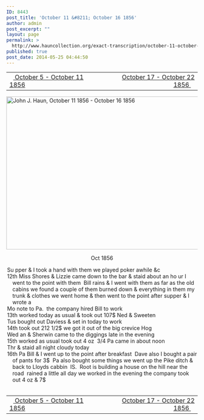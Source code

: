 ```yaml
---
ID: 8443
post_title: 'October 11 &#8211; October 16 1856'
author: admin
post_excerpt: ""
layout: page
permalink: >
  http://www.hauncollection.org/exact-transcription/october-11-october-16-1856/
published: true
post_date: 2014-05-25 04:44:50
---
```

<table style="width: 100%;" align="center">
<tbody>
<tr>
<td width="50%"><a title="October 5 – October 11 1856" href="http://www.hauncollection.org/version-2/version-ii-series-i/october-5-october-11-1856/"><img src="https://lh3.googleusercontent.com/-EFJpxxNiPNw/VqgtWBCZrMI/AAAAAAAAAFU/WfY4lPFWWkg/s800-Ic42/Soeb-Plain-Arrows-8-10px.png" alt="" width="10" height="10" /> October 5 - October 11 1856</a></td>
<td style="text-align: right;"><a title="October 17 – October 22 1856" href="http://www.hauncollection.org/version-2/version-ii-series-i/october-17-october-22-1856/"> October 17 - October 22 1856 <img src="https://lh3.googleusercontent.com/-67k0cYlpXHw/VqgtWKz1MXI/AAAAAAAAAFU/k9PW_Piyurk/s800-Ic42/Soeb-Plain-Arrows-5-10px.png" alt="" width="10" height="10" /></a></td>
</tr>
</tbody>
</table>
<a href="http://www.hauncollection.org/wp-content/uploads/John Haun/JJH_206_October 11 1856 - October 16 1856.JPG" target="_blank" rel="noopener"><img class="alignnone wp-image-2435 size-large" src="http://www.hauncollection.org/wp-content/uploads/John Haun/JJH_206_October 11 1856 - October 16 1856-1024x682.jpg" alt="John J. Haun, October 11 1856 - October 16 1856" width="604" height="402" /></a>
<p style="text-align: center;">Oct 1856</p>

<div style="text-indent: -1em; padding-left: 16px;">Su pper &amp; I took a hand with them we played poker awhile &amp;c</div>
<div style="text-indent: -1em; padding-left: 16px;">12th Miss Shores &amp; Lizzie came down to the bar &amp; staid about an ho
ur I went to the point with them  Bill rains &amp; I went with
them as far as the old cabins we found a couple of them
burned down &amp; everything in them my trunk &amp; clothes
we went home &amp; then went to the point after supper &amp; I wrote a</div>
<div style="text-indent: -1em; padding-left: 16px;">Mo note to Pa.  the company hired Bill to work</div>
<div style="text-indent: -1em; padding-left: 16px;">13th worked today as usual &amp; took out 107$ Ned &amp; Sweeten</div>
<div style="text-indent: -1em; padding-left: 16px;">Tus bought out Daviess &amp; set in today to work</div>
<div style="text-indent: -1em; padding-left: 16px;">14th took out 212 1/2$ we got it out of the big crevice Hog</div>
<div style="text-indent: -1em; padding-left: 16px;">Wed an &amp; Sherwin came to the diggings late in the evening</div>
<div style="text-indent: -1em; padding-left: 16px;">15th worked as usual took out 4 oz  3/4 Pa came in about noon</div>
<div style="text-indent: -1em; padding-left: 16px;">Thr &amp; staid all night cloudy today</div>
<div style="text-indent: -1em; padding-left: 16px;">16th Pa Bill &amp; I went up to the point after breakfast  Dave also
I bought a pair of pants for 3$  Pa also bought some things
we went up the Pike ditch &amp; back to Lloyds cabbin  IS.  Root
is building a house on the hill near the road  rained a little
all day we worked in the evening the company took out 4 oz &amp; 7$</div>
&nbsp;
<table style="width: 100%;" align="center">
<tbody>
<tr>
<td width="50%"><a title="October 5 – October 11 1856" href="http://www.hauncollection.org/version-2/version-ii-series-i/october-5-october-11-1856/"><img src="https://lh3.googleusercontent.com/-EFJpxxNiPNw/VqgtWBCZrMI/AAAAAAAAAFU/WfY4lPFWWkg/s800-Ic42/Soeb-Plain-Arrows-8-10px.png" alt="" width="10" height="10" /> October 5 - October 11 1856</a></td>
<td style="text-align: right;"><a title="October 17 – October 22 1856" href="http://www.hauncollection.org/version-2/version-ii-series-i/october-17-october-22-1856/"> October 17 - October 22 1856 <img src="https://lh3.googleusercontent.com/-67k0cYlpXHw/VqgtWKz1MXI/AAAAAAAAAFU/k9PW_Piyurk/s800-Ic42/Soeb-Plain-Arrows-5-10px.png" alt="" width="10" height="10" /></a></td>
</tr>
</tbody>
</table>